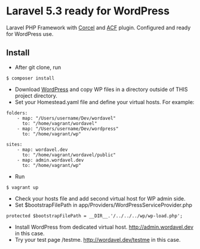 # Laravel 5.3 ready for WordPress

Laravel PHP Framework with [Corcel](https://github.com/corcel/corcel) and [ACF](https://github.com/corcel/acf) plugin.
Configured and ready for WordPress use.

## Install
- After git clone, run
```
$ composer install
```
- Download [WordPress](https://wordpress.org/latest.zip) and copy WP files in a directory outside of THIS project directory.
- Set your Homestead.yaml file and define your virtual hosts. For example:
```
folders:
    - map: "/Users/username/Dev/wordavel"
      to: "/home/vagrant/wordavel"
    - map: "/Users/username/Dev/wordpress"
      to: "/home/vagrant/wp"

sites:
    - map: wordavel.dev
      to: "/home/vagrant/wordavel/public"
    - map: admin.wordavel.dev
      to: "/home/vagrant/wp"
```

- Run
```
$ vagrant up
```
- Check your hosts file and add second virtual host for WP admin side.
- Set $bootstrapFilePath in app/Providers/WordPressServiceProvider.php
```
protected $bootstrapFilePath = __DIR__.'/../../../wp/wp-load.php';
```
- Install WordPress from dedicated virtual host. http://admin.wordavel.dev in this case.
- Try your test page /testme. http://wordavel.dev/testme in this case.

